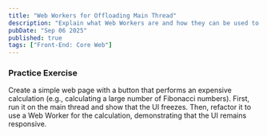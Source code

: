 ```yaml
---
title: "Web Workers for Offloading Main Thread"
description: "Explain what Web Workers are and how they can be used to run scripts in the background to prevent a web page from becoming unresponsive during long-running tasks."
pubDate: "Sep 06 2025"
published: true
tags: ["Front-End: Core Web"]
---
```


### Practice Exercise

Create a simple web page with a button that performs an expensive calculation (e.g., calculating a large number of Fibonacci numbers). First, run it on the main thread and show that the UI freezes. Then, refactor it to use a Web Worker for the calculation, demonstrating that the UI remains responsive.
